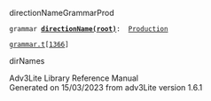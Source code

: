 <span class="title">directionName</span><span class="type">GrammarProd</span>

`grammar `**[`directionName(root)`](../object/directionName(root).html)**` :   `[`Production`](../object/Production.html)

[`grammar.t`](../file/grammar.t.html)`[`[`1366`](../source/grammar.t.html#1366)`]`

<div class="gramrule">

dirNames

</div>

<div class="ftr">

Adv3Lite Library Reference Manual  
Generated on 15/03/2023 from adv3Lite version 1.6.1

</div>
